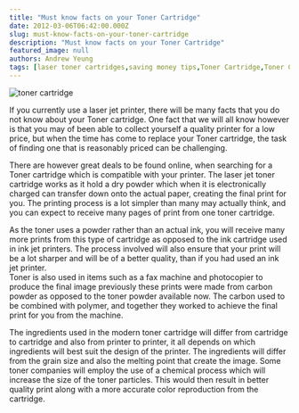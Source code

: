 ```yaml
---
title: "Must know facts on your Toner Cartridge"
date: 2012-03-06T06:42:00.000Z
slug: must-know-facts-on-your-toner-cartridge
description: "Must know facts on your Toner Cartridge"
featured_image: null
authors: Andrew Yeung
tags: [laser toner cartridges,saving money tips,Toner Cartridge,Toner Cartridges,save money]
---
```


![toner cartridge](/blog/images/archive/2012/03/toner-facts.jpg)

If you currently use a laser jet printer, there will be many facts that you do not know about your Toner cartridge. One fact that we will all know however is that you may of been able to collect yourself a quality printer for a low price, but when the time has come to replace your Toner cartridge, the task of finding one that is reasonably priced can be challenging. 

There are however great deals to be found online, when searching for a Toner cartridge which is compatible with your printer. The laser jet toner cartridge works as it hold a dry powder which when it is electronically charged can transfer down onto the actual paper, creating the final print for you. The printing process is a lot simpler than many may actually think, and you can expect to receive many pages of print from one toner cartridge. 

As the toner uses a powder rather than an actual ink, you will receive many more prints from this type of cartridge as opposed to the ink cartridge used in ink jet printers. The process involved will also ensure that your print will be a lot sharper and will be of a better quality, than if you had used an ink jet printer.   
Toner is also used in items such as a fax machine and photocopier to produce the final image previously these prints were made from carbon powder as opposed to the toner powder available now. The carbon used to be combined with polymer, and together they worked to achieve the final print for you from the machine.

The ingredients used in the modern toner cartridge will differ from cartridge to cartridge and also from printer to printer, it all depends on which ingredients will best suit the design of the printer. The ingredients will differ from the grain size and also the melting point that create the image. Some toner companies will employ the use of a chemical process which will increase the size of the toner particles. This would then result in better quality print along with a more accurate color reproduction from the cartridge.
